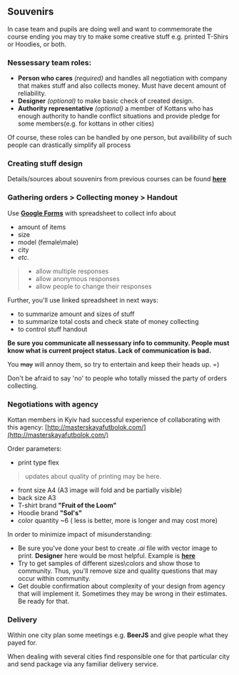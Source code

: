 ## Souvenirs

In case team and pupils are doing well and want to commemorate the course ending you may try to make some creative stuff e.g. printed T-Shirs or Hoodies, or both.

### Nessessary team roles:

- **Person who cares** *(required)* and handles all negotiation with company that makes stuff and also collects money. Must have decent amount of reliability.
- **Designer**  *(optional)* to make basic check of created design.
- **Authority representative** *(optional)* a member of Kottans who has enough authority to handle conflict situations and provide pledge for some members(e.g. for kottans in other cities)

Of course, these roles can be handled by one person, but availibility of such people can drastically simplify all process

### Creating stuff design

Details/sources about souvenirs from previous courses can be found **[here](https://github.com/Kottans/artifacts)**


### Gathering orders > Collecting money > Handout

Use **[Google Forms](https://docs.google.com/forms/)**  with spreadsheet to collect info about
- amount of items
- size
- model (female\male)
- city
- *etc.*

> - allow multiple responses
> - allow anonymous responses
> - allow people to change their responses

Further, you'll use linked spreadsheet in next ways:
- to summarize amount and sizes of stuff
- to summarize total costs and check state of money collecting  
- to control stuff handout

**Be sure you communicate all nessessary info to community. People must know what is current project status.
Lack of communication is bad.**

You ~~may~~ will annoy them, so try to entertain and keep their heads up. =)

Don't be afraid to say 'no' to people who totally missed the party of orders collecting.    

### Negotiations with agency

Kottan members in Kyiv had successful experience of collaborating with this agency:
[http://masterskayafutbolok.com/](http://masterskayafutbolok.com/)

Order parameters:
- print type	flex
>updates about quality of printing may be here.

- front size	A4 (A3 image will fold and be partially visible)
- back size	A3
- T-shirt brand **"Fruit of the Loom"**
- Hoodie brand **"Sol's"**
- color quantity ~6 ( less is better,  more is longer and may cost more)

In order to minimize impact of misunderstanding:
- Be sure you've done your best to create *.ai* file with vector image to print. **Designer** here would be most helpful. Example is **[here](https://github.com/Kottans/artifacts/blob/master/wear_sources/js-course-shirt/js2016-3/kottan-JS-3-final.ai)**
- Try to get samples of different sizes\colors and show those to community. Thus, you'll remove size and quality questions that may occur within community.
- Get double confirmation about complexity of your design from agency that will implement it. Sometimes they may be wrong in their estimates. Be ready for that.

### Delivery

Within one city plan some meetings e.g. **BeerJS** and give people what they payed for.

When dealing with several cities find responsible one for that particular city and send package via any familiar delivery service.
